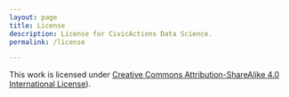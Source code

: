 ```yaml
---
layout: page
title: License
description: License for CivicActions Data Science.
permalink: /license

---
```


This work is licensed under [Creative Commons Attribution-ShareAlike 4.0 International License](https://creativecommons.org/licenses/by-sa/4.0/)).